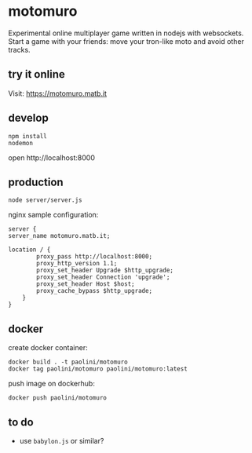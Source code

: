 # motomuro

Experimental online multiplayer game written in nodejs with websockets. Start a game with your friends: move your tron-like moto and avoid other tracks.

## try it online

Visit: https://motomuro.matb.it

## develop

    npm install
    nodemon

open http://localhost:8000

## production

    node server/server.js

nginx sample configuration:

    server {
    server_name motomuro.matb.it;

    location / {
            proxy_pass http://localhost:8000;
            proxy_http_version 1.1;
            proxy_set_header Upgrade $http_upgrade;
            proxy_set_header Connection 'upgrade';
            proxy_set_header Host $host;
            proxy_cache_bypass $http_upgrade;
        }
    }

## docker

create docker container:

    docker build . -t paolini/motomuro
    docker tag paolini/motomuro paolini/motomuro:latest

push image on dockerhub: 
    
    docker push paolini/motomuro

## to do

* use `babylon.js` or similar?